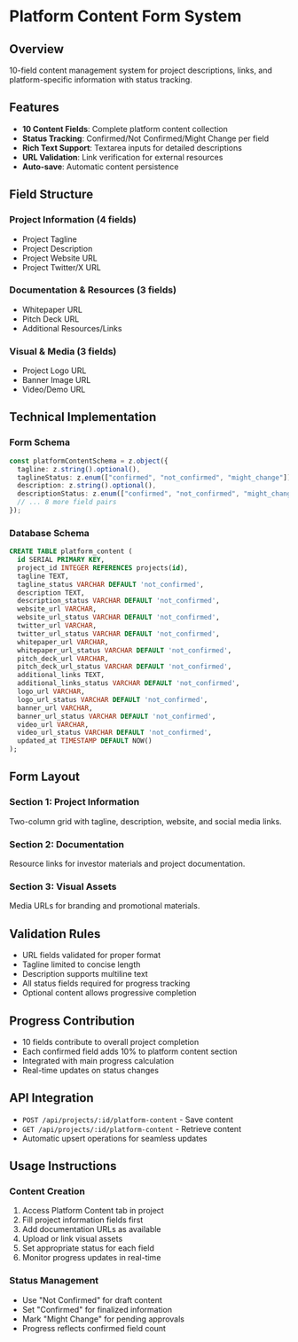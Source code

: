 # Platform Content Form System

## Overview
10-field content management system for project descriptions, links, and platform-specific information with status tracking.

## Features
- **10 Content Fields**: Complete platform content collection
- **Status Tracking**: Confirmed/Not Confirmed/Might Change per field
- **Rich Text Support**: Textarea inputs for detailed descriptions
- **URL Validation**: Link verification for external resources
- **Auto-save**: Automatic content persistence

## Field Structure

### Project Information (4 fields)
- Project Tagline
- Project Description
- Project Website URL
- Project Twitter/X URL

### Documentation & Resources (3 fields)
- Whitepaper URL
- Pitch Deck URL
- Additional Resources/Links

### Visual & Media (3 fields)
- Project Logo URL
- Banner Image URL
- Video/Demo URL

## Technical Implementation

### Form Schema
```typescript
const platformContentSchema = z.object({
  tagline: z.string().optional(),
  taglineStatus: z.enum(["confirmed", "not_confirmed", "might_change"]),
  description: z.string().optional(),
  descriptionStatus: z.enum(["confirmed", "not_confirmed", "might_change"]),
  // ... 8 more field pairs
});
```

### Database Schema
```sql
CREATE TABLE platform_content (
  id SERIAL PRIMARY KEY,
  project_id INTEGER REFERENCES projects(id),
  tagline TEXT,
  tagline_status VARCHAR DEFAULT 'not_confirmed',
  description TEXT,
  description_status VARCHAR DEFAULT 'not_confirmed',
  website_url VARCHAR,
  website_url_status VARCHAR DEFAULT 'not_confirmed',
  twitter_url VARCHAR,
  twitter_url_status VARCHAR DEFAULT 'not_confirmed',
  whitepaper_url VARCHAR,
  whitepaper_url_status VARCHAR DEFAULT 'not_confirmed',
  pitch_deck_url VARCHAR,
  pitch_deck_url_status VARCHAR DEFAULT 'not_confirmed',
  additional_links TEXT,
  additional_links_status VARCHAR DEFAULT 'not_confirmed',
  logo_url VARCHAR,
  logo_url_status VARCHAR DEFAULT 'not_confirmed',
  banner_url VARCHAR,
  banner_url_status VARCHAR DEFAULT 'not_confirmed',
  video_url VARCHAR,
  video_url_status VARCHAR DEFAULT 'not_confirmed',
  updated_at TIMESTAMP DEFAULT NOW()
);
```

## Form Layout

### Section 1: Project Information
Two-column grid with tagline, description, website, and social media links.

### Section 2: Documentation
Resource links for investor materials and project documentation.

### Section 3: Visual Assets
Media URLs for branding and promotional materials.

## Validation Rules
- URL fields validated for proper format
- Tagline limited to concise length
- Description supports multiline text
- All status fields required for progress tracking
- Optional content allows progressive completion

## Progress Contribution
- 10 fields contribute to overall project completion
- Each confirmed field adds 10% to platform content section
- Integrated with main progress calculation
- Real-time updates on status changes

## API Integration
- `POST /api/projects/:id/platform-content` - Save content
- `GET /api/projects/:id/platform-content` - Retrieve content
- Automatic upsert operations for seamless updates

## Usage Instructions

### Content Creation
1. Access Platform Content tab in project
2. Fill project information fields first
3. Add documentation URLs as available
4. Upload or link visual assets
5. Set appropriate status for each field
6. Monitor progress updates in real-time

### Status Management
- Use "Not Confirmed" for draft content
- Set "Confirmed" for finalized information
- Mark "Might Change" for pending approvals
- Progress reflects confirmed field count